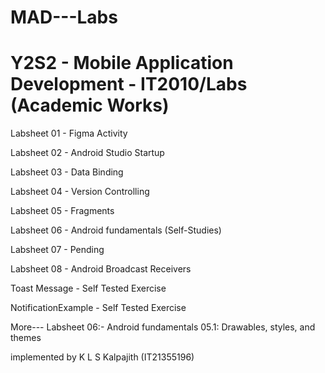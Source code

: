 # MAD---Labs

# Y2S2 - Mobile Application Development - IT2010/Labs (Academic Works)

Labsheet 01 - Figma Activity

Labsheet 02 - Android Studio Startup

Labsheet 03 - Data Binding

Labsheet 04 - Version Controlling

Labsheet 05 - Fragments

Labsheet 06 - Android fundamentals (Self-Studies)

Labsheet 07 - Pending

Labsheet 08 - Android Broadcast Receivers

Toast Message - Self Tested Exercise

NotificationExample - Self Tested Exercise

More---
Labsheet 06:-
Android fundamentals 05.1: Drawables, styles, and themes

implemented by
K L S Kalpajith (IT21355196)

